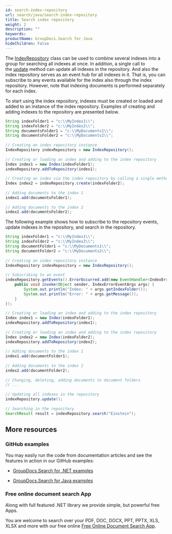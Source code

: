 ```yaml
---
id: search-index-repository
url: search/java/search-index-repository
title: Search index repository
weight: 2
description: ""
keywords: 
productName: GroupDocs.Search for Java
hideChildren: False
---
```

The [IndexRepository](https://apireference.groupdocs.com/search/java/com.groupdocs.search/IndexRepository) class can be used to combine several indexes into a group for searching all indexes at once. In addition, a single call to the [update](https://apireference.groupdocs.com/search/java/com.groupdocs.search/IndexRepository#update()) method can update all indexes in the repository. And also the index repository serves as an event hub for all indexes in it. That is, you can subscribe to any events available for the index also through the index repository. However, note that indexing documents is performed separately for each index.

To start using the index repository, indexes must be created or loaded and added to an instance of the index repository. Examples of creating and adding indexes to the repository are presented below.



```java
String indexFolder1 = "c:\\MyIndex1\\";
String indexFolder2 = "c:\\MyIndex2\\";
String documentsFolder1 = "c:\\MyDocuments1\\";
String documentsFolder2 = "c:\\MyDocuments2\\";
 
// Creating an index repository instance
IndexRepository indexRepository = new IndexRepository();
 
// Creating or loading an index and adding to the index repository
Index index1 = new Index(indexFolder1);
indexRepository.addToRepository(index1);
 
// Creating an index via the index repository by calling a single method
Index index2 = indexRepository.create(indexFolder2);
 
// Adding documents to the index 1
index1.add(documentsFolder1);
 
// Adding documents to the index 2
index2.add(documentsFolder2);
```

The following example shows how to subscribe to the repository events, update indexes in the repository, and search in the repository.



```java
String indexFolder1 = "c:\\MyIndex1\\";
String indexFolder2 = "c:\\MyIndex2\\";
String documentFolder1 = "c:\\MyDocuments1\\";
String documentFolder2 = "c:\\MyDocuments2\\";
 
// Creating an index repository instance
IndexRepository indexRepository = new IndexRepository();
 
// Subscribing to an event
indexRepository.getEvents().ErrorOccurred.add(new EventHandler<IndexErrorEventArgs>() {
    public void invoke(Object sender, IndexErrorEventArgs args) {
        System.out.println("Index: " + args.getIndexFolder());
        System.out.println("Error: " + args.getMessage());
    }
});
 
// Creating or loading an index and adding to the index repository
Index index1 = new Index(indexFolder1);
indexRepository.addToRepository(index1);
 
// Creating or loading an index and adding to the index repository
Index index2 = new Index(indexFolder2);
indexRepository.addToRepository(index2);
 
// Adding documents to the index 1
index1.add(documentFolder1);
 
// Adding documents to the index 2
index2.add(documentFolder2);
 
// Changing, deleting, adding documents to document folders
// ...
 
// Updating all indexes in the repository
indexRepository.update();
 
// Searching in the repository
SearchResult result = indexRepository.search("Einstein");
```

## More resources

### GitHub examples

You may easily run the code from documentation articles and see the features in action in our GitHub examples:

*   [GroupDocs.Search for .NET examples](https://github.com/groupdocs-search/GroupDocs.Search-for-.NET)
    
*   [GroupDocs.Search for Java examples](https://github.com/groupdocs-search/GroupDocs.Search-for-Java)
    

### Free online document search App

Along with full featured .NET library we provide simple, but powerful free Apps.

You are welcome to search over your PDF, DOC, DOCX, PPT, PPTX, XLS, XLSX and more with our free online [Free Online Document Search App](https://products.groupdocs.app/search).
